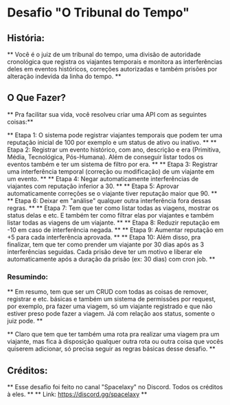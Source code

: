# Desafio "O Tribunal do Tempo"

## História: ##
** Você é o juiz de um tribunal do tempo, uma divisão de autoridade cronológica que registra os viajantes temporais e monitora as interferências deles em eventos históricos, correções autorizadas e também prisões por alteração indevida da linha do tempo. **

## O Que Fazer? ##

** Pra facilitar sua vida, você resolveu criar uma API com as seguintes coisas:**

** Etapa 1: O sistema pode registrar viajantes temporais que podem ter uma reputação inicial de 100 por exemplo e um status de ativo ou inativo. **
** Etapa 2: Registrar um evento histórico, com ano, descrição e era (Primitiva, Média, Tecnológica, Pós-Humana). Além de conseguir listar todos os eventos também e ter um sistema de filtro por era. **
** Etapa 3: Registrar uma interferência temporal (correção ou modificação) de um viajante em um evento. **
** Etapa 4: Negar automaticamente interferências de viajantes com reputação inferior a 30. **
** Etapa 5: Aprovar automaticamente correções se o viajante tiver reputação maior que 90. **
** Etapa 6: Deixar em "análise" qualquer outra interferência fora dessas regras. **
** Etapa 7: Tem que ter como listar todas as viagens, mostrar os status delas e etc. E também ter como filtrar elas por viajantes e também listar todas as viagens de um viajante. **
** Etapa 8: Reduzir reputação em -10 em caso de interferência negada. **
** Etapa 9: Aumentar reputação em +5 para cada interferência aprovada. **
** Etapa 10: Além disso, pra finalizar, tem que ter como prender um viajante por 30 dias após as 3 interferências seguidas. Cada prisão deve ter um motivo e liberar ele automaticamente após a duração da prisão (ex: 30 dias) com cron job. **

### Resumindo: ###
** Em resumo, tem que ser um CRUD com todas as coisas de remover, registrar e etc. básicas e também um sistema de permissões por request, por exemplo, pra fazer uma viagem, só um viajante registrado e que não estiver preso pode fazer a viagem. Já com relação aos status, somente o juiz pode. **

** Claro que tem que ter também uma rota pra realizar uma viagem pra um viajante, mas fica à disposição qualquer outra rota ou outra coisa que vocês quiserem adicionar, só precisa seguir as regras básicas desse desafio. **

## Créditos: ##
** Esse desafio foi feito no canal "Spacelaxy" no Discord. Todos os créditos à eles. **
** Link: https://discord.gg/spacelaxy ** 